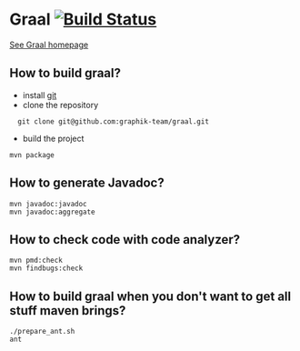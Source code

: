 # Graal [![Build Status](https://travis-ci.org/graphik-team/graal.svg?branch=master)](https://travis-ci.org/graphik-team/graal)

[See Graal homepage](https://graphik-team.github.io/graal)

## How to build graal? ##

* install [git](http://www.git-scm.com/)
* clone the repository
~~~
  git clone git@github.com:graphik-team/graal.git
~~~

* build the project
~~~
mvn package
~~~

## How to generate Javadoc? ##

~~~
mvn javadoc:javadoc
mvn javadoc:aggregate
~~~

## How to check code with code analyzer? ##

~~~
mvn pmd:check
mvn findbugs:check
~~~

## How to build graal when you don't want to get all stuff maven brings?

~~~
./prepare_ant.sh
ant
~~~
